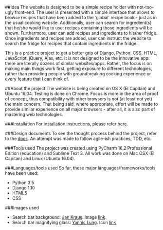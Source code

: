##Idea
The website is designed to be a simple recipe holder with not-too-ugly 
front-end. The user is presented with a simple interface that allows to 
browse recipes that have been added to the 'global' recipe book - just 
as in the usual cooking website. Additionally, user can search for 
ingredient(s) that he/she would like to use: recipes containing those 
ingredients will be shown. Furthermore, user can add recipes and ingredients
to his/her fridge. Once ingredients and recipes are added, user can instruct
the website to search the fridge for recipes that contain ingredients in the 
fridge. 

This is a practice project to get a better grip of Django, Python, CSS, HTML, 
JavaScript, jQuery, Ajax, etc. It is not designed to be the innovative app: 
there are literally dozens of similar websites/apps. Rather, the focus is on 
making main things work first, getting exposure to different technologies, 
rather than providing people with groundbreaking cooking experience or every 
feature that I can think of. 

##About the project
The website is being created on OS X (El Capitan) and Ubuntu 16.04. Testing
is done on Chrome. Focus is more in the area of proof of concept, thus 
compatibility with other browsers is not (at least not yet) the main concern.
That being said, where appropriate, effort will be made to provide similar 
experience on all major browsers - after all, it is also part of mastering web 
technologies. 

###Installation
For installation instructions, please refer 
[here](../../tree/master/docs/installation.md).

###Design documents 
To see the thought process behind the project, refer to the 
[docs](../../tree/master/docs). An attempt was made to follow agile-ish
practices, TDD, etc.

###Tools used
The project was created using PyCharm 16.2 Professional Edition 
(education) and Sublime Text 3. All work was done on Mac OSX (El 
Capitan) and Linux (Ubuntu 16.04).

###Languages/tools used
So far, these major languages/frameworks/tools have been used:
- Python 3.5
- Django 1.10
- HTML5
- CSS


###Images used
- Search bar background: [Jan Kraus](https://www.flickr.com/photos/johny/). 
Image [link](https://www.flickr.com/photos/johny/16422195602/in/photostream/).
- Search bar magnifying glass: [Yannic Lung](https://www.iconfinder.com/yanlu). 
Icon [link](https://www.iconfinder.com/icons/314478/search_icon#size=24)